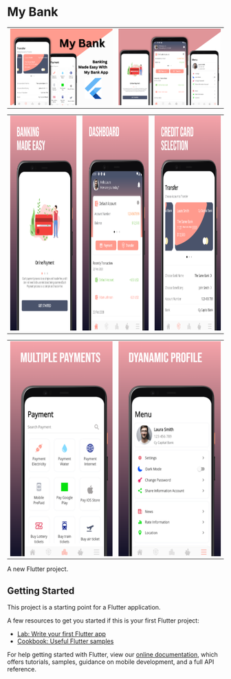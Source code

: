 # My Bank

<table>
  <tr>
    <td><img src="screenshots/1.png" /></td>
    <td><img src="screenshots/2.png" /></td>
  </tr>
</table>

<table>
  <tr>
    <td><img src="screenshots/image1.png" height="500em" /></td>
    <td><img src="screenshots/image2.png" height="500em" /></td>
    <td><img src="screenshots/image3.png" height="500em" /></td>
  </tr>
</table>

<table>
  <tr>
    <td><img src="screenshots/image4.png" height="500em" /></td>
    <td><img src="screenshots/image5.png" height="500em" /></td>
  </tr>
</table>

A new Flutter project.

## Getting Started

This project is a starting point for a Flutter application.

A few resources to get you started if this is your first Flutter project:

- [Lab: Write your first Flutter app](https://flutter.dev/docs/get-started/codelab)
- [Cookbook: Useful Flutter samples](https://flutter.dev/docs/cookbook)

For help getting started with Flutter, view our
[online documentation](https://flutter.dev/docs), which offers tutorials,
samples, guidance on mobile development, and a full API reference.

